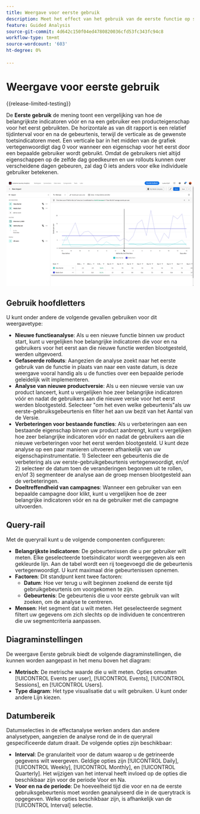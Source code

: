 ```yaml
---
title: Weergave voor eerste gebruik
description: Meet het effect van het gebruik van de eerste functie op sleutelindicatoren.
feature: Guided Analysis
source-git-commit: 4d642c150f04ed4780820036cfd53fc343fc94c8
workflow-type: tm+mt
source-wordcount: '603'
ht-degree: 0%

---
```


# Weergave voor eerste gebruik

{{release-limited-testing}}

De **Eerste gebruik** de mening toont een vergelijking van hoe de belangrijkste indicatoren vóór en na een gebruiker een producteigenschap voor het eerst gebruikten. De horizontale as van dit rapport is een relatief tijdinterval voor en na de gebeurtenis, terwijl de verticale as de gewenste toetsindicatoren meet. Een verticale bar in het midden van de grafiek vertegenwoordigt dag 0 voor wanneer een eigenschap voor het eerst door een bepaalde gebruiker wordt gebruikt. Omdat de gebruikers niet altijd eigenschappen op de zelfde dag goedkeuren en uw rollouts kunnen over verscheidene dagen gebeuren, zal dag 0 iets anders voor elke individuele gebruiker betekenen.

![Geen](../assets/first-use.png)

## Gebruik hoofdletters

U kunt onder andere de volgende gevallen gebruiken voor dit weergavetype:

* **Nieuwe functieanalyse**: Als u een nieuwe functie binnen uw product start, kunt u vergelijken hoe belangrijke indicatoren die voor en na gebruikers voor het eerst aan die nieuwe functie werden blootgesteld, werden uitgevoerd.
* **Gefaseerde rollouts**: Aangezien de analyse zoekt naar het eerste gebruik van de functie in plaats van naar een vaste datum, is deze weergave vooral handig als u de functies over een bepaalde periode geleidelijk wilt implementeren.
* **Analyse van nieuwe productversie**: Als u een nieuwe versie van uw product lanceert, kunt u vergelijken hoe zeer belangrijke indicatoren vóór en nadat de gebruikers aan die nieuwe versie voor het eerst werden blootgesteld. Selecteer &quot;om het even welke gebeurtenis&quot;als uw eerste-gebruiksgebeurtenis en filter het aan uw bezit van het Aantal van de Versie.
* **Verbeteringen voor bestaande functies**: Als u verbeteringen aan een bestaande eigenschap binnen uw product aanbrengt, kunt u vergelijken hoe zeer belangrijke indicatoren vóór en nadat de gebruikers aan die nieuwe verbeteringen voor het eerst werden blootgesteld. U kunt deze analyse op een paar manieren uitvoeren afhankelijk van uw eigenschapinstrumentatie. 1) Selecteer een gebeurtenis die de verbetering als uw eerste-gebruikgebeurtenis vertegenwoordigt, en/of 2) selecteer de datum toen de veranderingen begonnen uit te rollen, en/of 3) segmenteer de analyse aan de groep mensen blootgesteld aan de verbeteringen.
* **Doeltreffendheid van campagnes**: Wanneer een gebruiker van een bepaalde campagne door klikt, kunt u vergelijken hoe de zeer belangrijke indicatoren vóór en na de gebruiker met die campagne uitvoerden.

## Query-rail

Met de queryrail kunt u de volgende componenten configureren:

* **Belangrijkste indicatoren**: De gebeurtenissen die u per gebruiker wilt meten. Elke geselecteerde toetsindicator wordt weergegeven als een gekleurde lijn. Aan de tabel wordt een rij toegevoegd die de gebeurtenis vertegenwoordigt. U kunt maximaal drie gebeurtenissen opnemen.
* **Factoren**: Dit standpunt kent twee factoren:
   * **Datum**: Hoe ver terug u wilt beginnen zoekend de eerste tijd gebruikgebeurtenis om voorgekomen te zijn.
   * **Gebeurtenis**: De gebeurtenis die u voor eerste gebruik van wilt zoeken, om de analyse te centreren.
* **Mensen**: Het segment dat u wilt meten. Het geselecteerde segment filtert uw gegevens om zich slechts op de individuen te concentreren die uw segmentcriteria aanpassen.

## Diagraminstellingen

De weergave Eerste gebruik biedt de volgende diagraminstellingen, die kunnen worden aangepast in het menu boven het diagram:

* **Metrisch**: De metrische waarde die u wilt meten. Opties omvatten [!UICONTROL Events per user], [!UICONTROL Events], [!UICONTROL Sessions], en [!UICONTROL Users].
* **Type diagram**: Het type visualisatie dat u wilt gebruiken. U kunt onder andere Lijn kiezen.

## Datumbereik

Datumselecties in de effectanalyse werken anders dan andere analysetypen, aangezien de analyse rond de in de queryrail gespecificeerde datum draait. De volgende opties zijn beschikbaar:

* **Interval**: De granulariteit voor de datum waarop u de getrineerde gegevens wilt weergeven. Geldige opties zijn [!UICONTROL Daily], [!UICONTROL Weekly], [!UICONTROL Monthly], en [!UICONTROL Quarterly]. Het wijzigen van het interval heeft invloed op de opties die beschikbaar zijn voor de periode Voor en Na.
* **Voor en na de periode**: De hoeveelheid tijd die voor en na de eerste gebruiksgebeurtenis moet worden geanalyseerd die in de querytrack is opgegeven. Welke opties beschikbaar zijn, is afhankelijk van de [!UICONTROL Interval] selectie.
